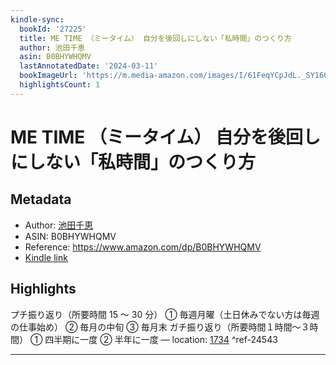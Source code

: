 ```yaml
---
kindle-sync:
  bookId: '27225'
  title: ME TIME （ミータイム） 自分を後回しにしない「私時間」のつくり方
  author: 池田千恵
  asin: B0BHYWHQMV
  lastAnnotatedDate: '2024-03-11'
  bookImageUrl: 'https://m.media-amazon.com/images/I/61FeqYCpJdL._SY160.jpg'
  highlightsCount: 1
---
```

# ME TIME （ミータイム） 自分を後回しにしない「私時間」のつくり方
## Metadata
* Author: [池田千恵](https://www.amazon.comundefined)
* ASIN: B0BHYWHQMV
* Reference: https://www.amazon.com/dp/B0BHYWHQMV
* [Kindle link](kindle://book?action=open&asin=B0BHYWHQMV)

## Highlights
プチ振り返り（所要時間 15 ～ 30 分） ① 毎週月曜（土日休みでない方は毎週の仕事始め） ② 毎月の中旬 ③ 毎月末 ガチ振り返り（所要時間１時間～３時間） ① 四半期に一度 ② 半年に一度 — location: [1734](kindle://book?action=open&asin=B0BHYWHQMV&location=1734) ^ref-24543

---
